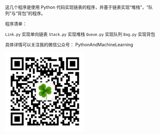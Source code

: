 这几个程序是使用 Python 代码实现链表的程序，并基于链表实现“堆栈”，“队列”与“背包”的程序。

程序清单：

`Link.py`  实现单向链表
`Stack.py`  实现堆栈
`Queue.py`  实现队列
`Bag.py`  实现背包

具体详情可以关注我的微信公众号： PythonAndMachineLearning

![](../image/wechat.jpg) 
